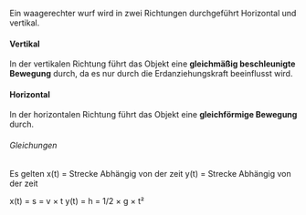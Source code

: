 Ein waagerechter wurf wird in zwei Richtungen durchgeführt Horizontal und vertikal. 

#### Vertikal 
In der vertikalen Richtung führt das Objekt eine **gleichmäßig beschleunigte Bewegung** durch, da es nur durch die Erdanziehungskraft beeinflusst wird.
#### Horizontal
In der horizontalen Richtung führt das Objekt eine **gleichförmige Bewegung** durch.

###### Gleichungen
Es gelten
x(t) = Strecke Abhängig von der zeit
y(t) = Strecke Abhängig von der zeit

x(t) = s = v × t 
y(t) = h = 1/2 × g × t²
